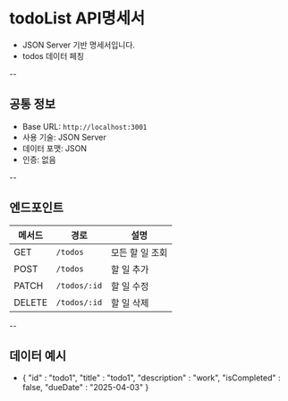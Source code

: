 # todoList API명세서

- JSON Server 기반 명세서입니다.
- todos 데이터 페칭

--

## 공통 정보

- Base URL: `http://localhost:3001`
- 사용 기술: JSON Server
- 데이터 포맷: JSON
- 인증: 없음

--

## 엔드포인트

| 메서드 | 경로         | 설명            |
| ------ | ------------ | --------------- |
| GET    | `/todos`     | 모든 할 일 조회 |
| POST   | `/todos`     | 할 일 추가      |
| PATCH  | `/todos/:id` | 할 일 수정      |
| DELETE | `/todos/:id` | 할 일 삭제      |

--

## 데이터 예시

- {
  "id" : "todo1",
  "title" : "todo1",
  "description" : "work",
  "isCompleted" : false,
  "dueDate" : "2025-04-03"
  }
